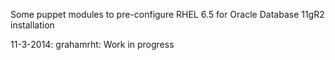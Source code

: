 
Some puppet modules to pre-configure RHEL 6.5 for Oracle Database 11gR2 installation

11-3-2014: grahamrht: Work in progress

